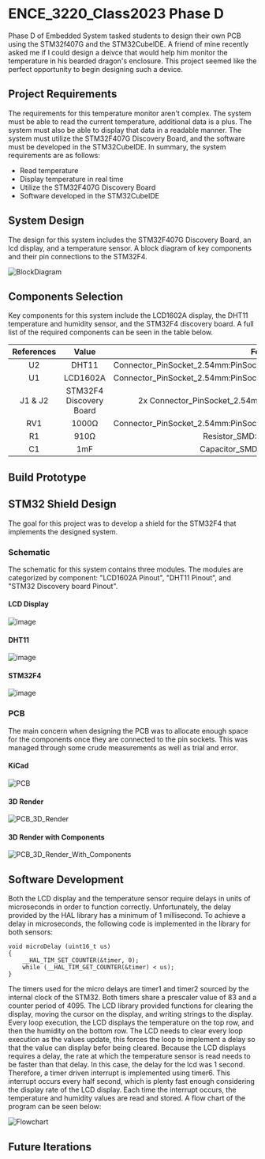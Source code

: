 # **ENCE_3220_Class2023 Phase D**
Phase D of Embedded System tasked students to design their own PCB using the STM32f407G and the STM32CubeIDE. A friend of mine recently asked me if I could design a deivce that would help him monitor the temperature in his bearded dragon's enclosure. This project seemed like the perfect opportunity to begin designing such a device. 

## Project Requirements
The requirements for this temperature monitor aren't complex. The system must be able to read the current temperature, additional data is a plus. The system must also be able to display that data in a readable manner. The system must utilize the STM32F407G Discovery Board, and the software must be developed in the STM32CubeIDE. In summary, the system requirements are as follows: 
- Read temperature
- Display temperature in real time
- Utilize the STM32F407G Discovery Board
- Software developed in the STM32CubeIDE

## System Design
The design for this system includes the STM32F407G Discovery Board, an lcd display, and a temperature sensor. A block diagram of key components and their pin connections to the STM32F4. 

![BlockDiagram](https://github.com/tobywerthan/ENCE_3220_Class2023/assets/55803740/67a1513a-c1a0-4130-bfb1-48bb881af1c0)

## Components Selection
Key components for this system include the LCD1602A display, the DHT11 temperature and humidity sensor, and the STM32F4 discovery board. A full list of the required components can be seen in the table below. 

| References  | Value       | Footprint   |
| :-----------: | :-----------: | :-----------: |
| U2 | DHT11 | Connector_PinSocket_2.54mm:PinSocket_1x03_P2.54mm_Vertical_SMD_Pin1Right |
| U1 | LCD1602A | Connector_PinSocket_2.54mm:PinSocket_1x16_P2.54mm_Vertical_SMD_Pin1Right |
| J1 & J2 | STM32F4 Discovery Board | 2x Connector_PinSocket_2.54mm:PinSocket_2x25_P2.54mm_Vertical |
| RV1 | 1000Ω | Connector_PinSocket_2.54mm:PinSocket_1x05_P2.54mm_Vertical_SMD_Pin1Right |
| R1 | 910Ω | Resistor_SMD:R_0603_1608Metric |
| C1 | 1mF | Capacitor_SMD:C_0603_1608Metric |

## Build Prototype


## STM32 Shield Design
The goal for this project was to develop a shield for the STM32F4 that implements the designed system. 

### Schematic
The schematic for this system contains three modules. The modules are categorized by component: "LCD1602A Pinout", "DHT11 Pinout", and "STM32 Discovery board Pinout". 

#### LCD Display

![image](https://github.com/tobywerthan/ENCE_3220_Class2023/assets/55803740/8fba1ba2-90f5-4654-acfb-c5c67ea91418)

#### DHT11

![image](https://github.com/tobywerthan/ENCE_3220_Class2023/assets/55803740/18c32273-0055-41af-b8e5-ca45f9912bb7)

#### STM32F4

![image](https://github.com/tobywerthan/ENCE_3220_Class2023/assets/55803740/5bc7af28-0ada-4f12-b00e-fd8c3a3ebd46)

### PCB
The main concern when designing the PCB was to allocate enough space for the components once they are connected to the pin sockets. This was managed through some crude measurements as well as trial and error. 

#### KiCad

![PCB](https://github.com/tobywerthan/ENCE_3220_Class2023/assets/55803740/00986a72-d583-4c47-842b-e8ab2e83f396)

#### 3D Render

![PCB_3D_Render](https://github.com/tobywerthan/ENCE_3220_Class2023/assets/55803740/721ff4a9-9a1c-46c5-99fe-5079a9a311f5)

#### 3D Render with Components 

![PCB_3D_Render_With_Components](https://github.com/tobywerthan/ENCE_3220_Class2023/assets/55803740/7a041e28-2be2-4a8f-9380-b9b233bb2609)

## Software Development
Both the LCD display and the temperature sensor require delays in units of microseconds in order to function correctly. Unfortunately, the delay provided by the HAL library has a minimum of 1 millisecond. To achieve a delay in microseconds, the following code is implemented in the library for both sensors:
```
void microDelay (uint16_t us)
{
	__HAL_TIM_SET_COUNTER(&timer, 0);
	while (__HAL_TIM_GET_COUNTER(&timer) < us);
}
```
The timers used for the micro delays are timer1 and timer2 sourced by the internal clock of the STM32. Both timers share a prescaler value of 83 and a counter period of 4095. The LCD library provided functions for clearing the display, moving the cursor on the display, and writing strings to the display. Every loop execution, the LCD displays the temperature on the top row, and then the humidity on the bottom row. The LCD needs to clear every loop execution as the values update, this forces the loop to implement a delay so that the value can display befor being cleared. Because the LCD displays requires a delay, the rate at which the temperature sensor is read needs to be faster than that delay. In this case, the delay for the lcd was 1 second. Therefore, a timer driven interrupt is implemented using timer6. This interrupt occurs every half second, which is plenty fast enough considering the display rate of the LCD display. Each time the interrupt occurs, the temperature and humidity values are read and stored. A flow chart of the program can be seen below:

![Flowchart](https://github.com/tobywerthan/ENCE_3220_Class2023/assets/55803740/c28a7c41-6b64-42db-b7cd-be5866f3170b)

## Future Iterations
